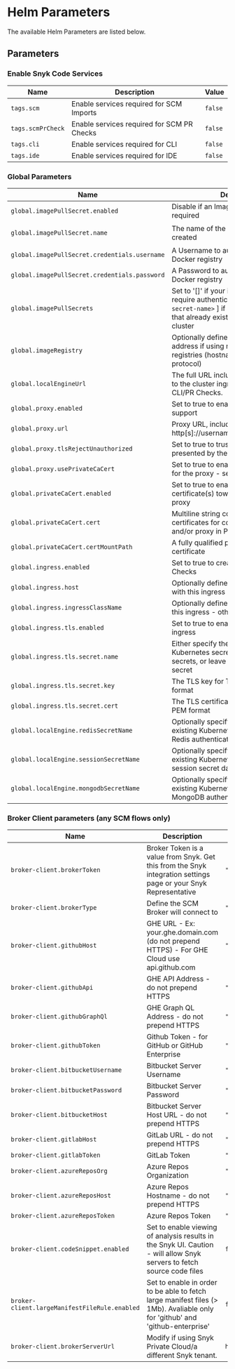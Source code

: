 # Helm Parameters

The available Helm Parameters are listed below.

## Parameters

### Enable Snyk Code Services

| Name              | Description                                | Value   |
| ----------------- | ------------------------------------------ | ------- |
| `tags.scm`        | Enable services required for SCM Imports   | `false` |
| `tags.scmPrCheck` | Enable services required for SCM PR Checks | `false` |
| `tags.cli`        | Enable services required for CLI           | `false` |
| `tags.ide`        | Enable services required for IDE           | `false` |

### Global Parameters

| Name                                          | Description                                                                                                                                                                | Value                                    |
| --------------------------------------------- | -------------------------------------------------------------------------------------------------------------------------------------------------------------------------- | ---------------------------------------- |
| `global.imagePullSecret.enabled`              | Disable if an Image Pull Secret is not required                                                                                                                            | `true`                                   |
| `global.imagePullSecret.name`                 | The name of the Image Pull Secret to be created                                                                                                                            | `snyk-code-local-engine-pull-secret`     |
| `global.imagePullSecret.credentials.username` | A Username to authenticate against a Docker registry                                                                                                                       | `""`                                     |
| `global.imagePullSecret.credentials.password` | A Password to authenticate against a Docker registry                                                                                                                       | `""`                                     |
| `global.imagePullSecrets`                     | Set to '[]' if your image registry does not require authentication, or '[ `<existing-secret-name>` ] if re-using credentials that already exist on your Kubernetes cluster | `["snyk-code-local-engine-pull-secret"]` |
| `global.imageRegistry`                        | Optionally define a private image registry address if using non-default image registries (hostname/port only, no protocol)                                                 | `""`                                     |
| `global.localEngineUrl`                       | The full URL including schema that points to the cluster ingress. Required for CLI/PR Checks.                                                                              | `""`                                     |
| `global.proxy.enabled`                        | Set to true to enable outbound proxy support                                                                                                                               | `false`                                  |
| `global.proxy.url`                            | Proxy URL, including schema: http[s]://username:password@proxy:port                                                                                                        | `""`                                     |
| `global.proxy.tlsRejectUnauthorized`          | Set to true to trust any and all certificates presented by the proxy                                                                                                       | `false`                                  |
| `global.proxy.usePrivateCaCert`               | Set to true to enable private CA support for the proxy - see global.privateCaCert                                                                                          | `false`                                  |
| `global.privateCaCert.enabled`                | Set to true to enable trust of private CA certificate(s) towards the SCM and/or proxy                                                                                      | `false`                                  |
| `global.privateCaCert.cert`                   | Multiline string containing any/all certificates for connections to the SCM and/or proxy in PEM format ()                                                                  | `""`                                     |
| `global.privateCaCert.certMountPath`          | A fully qualified path to mount the certificate                                                                                                                            | `/etc/config`                            |
| `global.ingress.enabled`                      | Set to true to create an Ingress for CLI/PR Checks                                                                                                                         | `false`                                  |
| `global.ingress.host`                         | Optionally define the host associated with this ingress - otherwise leave blank                                                                                            | `""`                                     |
| `global.ingress.ingressClassName`             | Optionally define the Ingress Class for this ingress - otherwise leave blank                                                                                               | `""`                                     |
| `global.ingress.tls.enabled`                  | Set to true to enable TLS on the in-built ingress                                                                                                                          | `false`                                  |
| `global.ingress.tls.secret.name`              | Either specify the name of a pre-existing Kubernetes secret containing TLS secrets, or leave blank to create a new secret                                                  | `{{ .Release.Name }}-ingress-tls`        |
| `global.ingress.tls.secret.key`               | The TLS key for TLS encryption, in PEM format                                                                                                                              | `""`                                     |
| `global.ingress.tls.secret.cert`              | The TLS certificate for TLS encryption, in PEM format                                                                                                                      | `""`                                     |
| `global.localEngine.redisSecretName`          | Optionally specify the name of a pre-existing Kubernetes secret containing Redis authentication data                                                                       | `""`                                     |
| `global.localEngine.sessionSecretName`        | Optionally specify the name of a pre-existing Kubernetes secret containing session secret data                                                                             | `""`                                     |
| `global.localEngine.mongodbSecretName`        | Optionally specify the name of a pre-existing Kubernetes secret containing MongoDB authentication data                                                                     | `""`                                     |

### Broker Client parameters (any SCM flows only)

| Name                                          | Description                                                                                                                   | Value                    |
| --------------------------------------------- | ----------------------------------------------------------------------------------------------------------------------------- | ------------------------ |
| `broker-client.brokerToken`                   | Broker Token is a value from Snyk. Get this from the Snyk integration settings page or your Snyk Representative               | `""`                     |
| `broker-client.brokerType`                    | Define the SCM Broker will connect to                                                                                         | `""`                     |
| `broker-client.githubHost`                    | GHE URL - Ex: your.ghe.domain.com (do not prepend HTTPS) - For GHE Cloud use api.github.com                                   | `""`                     |
| `broker-client.githubApi`                     | GHE API Address - do not prepend HTTPS                                                                                        | `""`                     |
| `broker-client.githubGraphQl`                 | GHE Graph QL Address - do not prepend HTTPS                                                                                   | `""`                     |
| `broker-client.githubToken`                   | Github Token - for GitHub or GitHub Enterprise                                                                                | `""`                     |
| `broker-client.bitbucketUsername`             | Bitbucket Server Username                                                                                                     | `""`                     |
| `broker-client.bitbucketPassword`             | Bitbucket Server Password                                                                                                     | `""`                     |
| `broker-client.bitbucketHost`                 | Bitbucket Server Host URL - do not prepend HTTPS                                                                              | `""`                     |
| `broker-client.gitlabHost`                    | GitLab URL - do not prepend HTTPS                                                                                             | `""`                     |
| `broker-client.gitlabToken`                   | GitLab Token                                                                                                                  | `""`                     |
| `broker-client.azureReposOrg`                 | Azure Repos Organization                                                                                                      | `""`                     |
| `broker-client.azureReposHost`                | Azure Repos Hostname - do not prepend HTTPS                                                                                   | `""`                     |
| `broker-client.azureReposToken`               | Azure Repos Token                                                                                                             | `""`                     |
| `broker-client.codeSnippet.enabled`           | Set to enable viewing of analysis results in the Snyk UI. Caution - will allow Snyk servers to fetch source code files        | `false`                  |
| `broker-client.largeManifestFileRule.enabled` | Set to enable in order to be able to fetch large manifest files (> 1Mb). Avaliable only for 'github' and 'github-enterprise'  | `false`                  |
| `broker-client.brokerServerUrl`               | Modify if using Snyk Private Cloud/a different Snyk tenant.                                                                   | `https://broker.snyk.io` |
